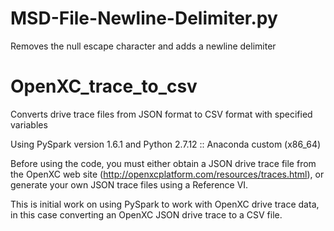 # MSD-File-Newline-Delimiter.py

Removes the null escape character and adds a newline delimiter 

# OpenXC_trace_to_csv

Converts drive trace files from JSON format to CSV format with specified variables

Using PySpark version 1.6.1 and Python 2.7.12 :: Anaconda custom (x86_64)

Before using the code, you must either obtain a JSON drive trace file from the OpenXC web site (http://openxcplatform.com/resources/traces.html), or generate your own JSON trace files using a Reference VI. 

This is initial work on using PySpark to work with OpenXC drive trace data, in this case converting an OpenXC JSON drive trace to a CSV file. 
